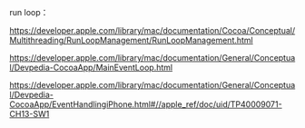 run loop：

https://developer.apple.com/library/mac/documentation/Cocoa/Conceptual/Multithreading/RunLoopManagement/RunLoopManagement.html

https://developer.apple.com/library/mac/documentation/General/Conceptual/Devpedia-CocoaApp/MainEventLoop.html

https://developer.apple.com/library/mac/documentation/General/Conceptual/Devpedia-CocoaApp/EventHandlingiPhone.html#//apple_ref/doc/uid/TP40009071-CH13-SW1